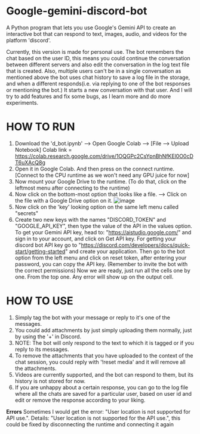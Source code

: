 # Google-gemini-discord-bot
A Python program that lets you use Google's Gemini API to create an interactive bot that can respond to text, images, audio, and videos for the platform 'discord'.

Currently, this version is made for personal use.
The bot remembers the chat based on the user ID, this means you could continue the conversation between different servers and also edit the conversation in the log text file that is created. 
Also, multiple users can't be in a single conversation as mentioned above the bot uses chat history to save a log file in the storage, and when a different responds(i.e. via replying to one of the bot responses or mentioning the bot.) It starts a new conversation with that user. 
And I will try to add features and fix some bugs, as I learn more and do more experiments. 


# **HOW TO RUN**

1. Download the 'd_bot.ipynb' --> Open Google Colab --> [File --> Upload Notebook]
   Colab link = https://colab.research.google.com/drive/1OQGPc2CsYpnBhNfKEl0O0cDT6uXAcQ8g
3. Open it in Google Colab. And then press on the connect runtime. [Connect to the CPU runtime as we won't need any GPU juice for now]
4. Now mount your Google Drive to the runtime. (To do that, click on the leftmost menu after connecting to the runtime)
5. Now click on the bottom-most option that looks like a file. --> Click on the file with a Google Drive option on it.
    ![image](https://github.com/War004/Google-gemini-discord-bot/assets/138228378/a8cb7ce3-db44-4db0-bde0-7bfab1b2625f)
6. Now click on the 'key' looking option on the same left menu called "secrets"
7. Create two new keys with the names "DISCORD_TOKEN" and "GOOGLE_API_KEY", then type the value of the API in the values option.
   To get your Gemini API key, head to: "https://aistudio.google.com/" and sign in to your account, and click on Get API key.
   For getting your discord bot API key go to "https://discord.com/developers/docs/quick-start/getting-started" and create your application. Then go to the bot option from the left menu and click on reset token, after entering your password, you can copy the API key. (Remember to invite the bot with the correct permissions)
Now we are ready, just run all the cells one by one. From the top one.
Any error will show up on the output cell.

# **HOW TO USE**
1. Simply tag the bot with your message or reply to it's one of the messages.
2. You could add attachments by just simply uploading them normally, just by using the '+' in Discord.
3. NOTE: The bot will only respond to the text to which it is tagged or if you reply to its messages.
4. To remove the attachments that you have uploaded to the context of the chat session, you could reply with '!reset media' and it will remove all the attachments.
5. Videos are currently supported, and the bot can respond to them, but its history is not stored for now.
6. If you are unhappy about a certain response, you can go to the log file where all the chats are saved for a particular user, based on user id and edit or remove the response according to your liking. 



**Errors**
Sometimes I would get the error: "User location is not supported for API use.". Details: "User location is not supported for the API use.", this could be fixed by disconnecting the runtime and connecting it again
